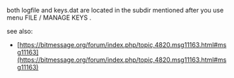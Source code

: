 both logfile and keys.dat are located in the subdir mentioned after you use menu FILE / MANAGE KEYS . 

see also:

 * [https://bitmessage.org/forum/index.php/topic,4820.msg11163.html#msg11163](https://bitmessage.org/forum/index.php/topic,4820.msg11163.html#msg11163)